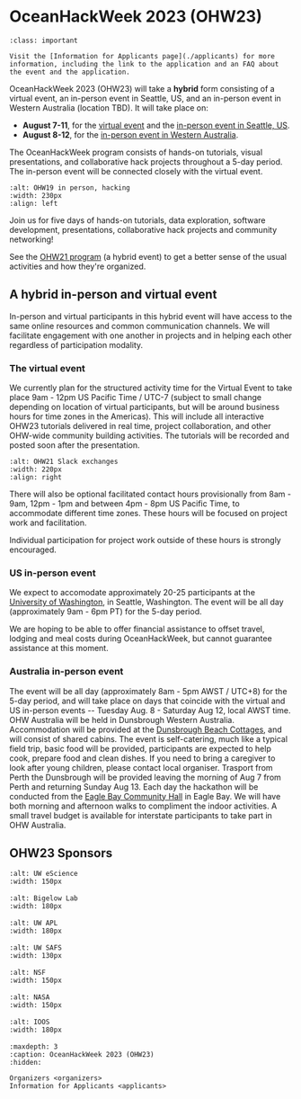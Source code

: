 # OceanHackWeek 2023 (OHW23)

```{admonition} Applications for OHW23 are now open!
:class: important

Visit the [Information for Applicants page](./applicants) for more information, including the link to the application and an FAQ about the event and the application.
```

OceanHackWeek 2023 (OHW23) will take a **hybrid** form consisting of a virtual event, an in-person event in Seattle, US, and an in-person event in Western Australia (location TBD). It will take place on:

- **August 7-11**, for the [virtual event](#the-virtual-event) and the [in-person event in Seattle, US](#us-in-person-event).
- **August 8-12**, for the [in-person event in Western Australia](#australia-in-person-event).

The OceanHackWeek program consists of hands-on tutorials, visual presentations, and collaborative hack projects throughout a 5-day period. The in-person event will be connected closely with the virtual event.

```{image} ../assets/images/ohw_hacking/ohw19-hacking.JPG
:alt: OHW19 in person, hacking
:width: 230px
:align: left
```

Join us for five days of hands-on tutorials, data exploration, software development, presentations, collaborative hack projects and community networking!

See the [OHW21 program](https://oceanhackweek.org/ohw-resources) (a hybrid event) to get a better sense of the usual activities and how they're organized.

<!---
:::{admonition} Join us at OceanHackWeek 2022!
:class: note

**Applicants have been notified and participants should expect further communications**
GVE tutorials will be delivered on [Zoom](https://bigelow.zoom.us/j/84201880574).
Find password on Slack channel #ohw22_general!

:::
 -->

## A hybrid in-person and virtual event

In-person and virtual participants in this hybrid event will have access to the same online resources and common communication channels. We will facilitate engagement with one another in projects and in helping each other regardless of participation modality.

### The virtual event
We currently plan for the structured activity time for the Virtual Event to take place 9am - 12pm US Pacific Time / UTC-7 (subject to small change depending on location of virtual participants, but will be around business hours for time zones in the Americas). This will include all interactive OHW23 tutorials delivered in real time, project collaboration, and other OHW-wide community building activities. The tutorials will be recorded and posted soon after the presentation.

```{image} ../assets/images/ohw_hacking/ohw21-slack.png
:alt: OHW21 Slack exchanges
:width: 220px
:align: right
```

There will also be optional facilitated contact hours provisionally from 8am - 9am, 12pm - 1pm and between 4pm - 8pm US Pacific Time, to accommodate different time zones. These hours will be focused on project work and facilitation.

Individual participation for project work outside of these hours is strongly encouraged.

### US in-person event
We expect to accomodate approximately 20-25 participants at the [University of Washington](http://www.washington.edu/), in Seattle, Washington. The event will be all day (approximately 9am - 6pm PT) for the 5-day period.

We are hoping to be able to offer financial assistance to offset travel, lodging and meal costs during OceanHackWeek, but cannot guarantee assistance at this moment.

### Australia in-person event
The event will be all day (approximately 8am - 5pm AWST / UTC+8) for the 5-day period, and will take place on days that coincide with the virtual and US in-person events -- Tuesday Aug. 8 - Saturday Aug 12, local AWST time. OHW Australia will be held in Dunsbrough Western Australia. Accommodation will be provided at the [Dunsbrough Beach Cottages](https://dunsboroughbeachcottages.com.au/), and will consist of shared cabins. The event is self-catering, much like a typical field trip, basic food will be provided, participants are expected to help cook, prepare food and clean dishes. If you need to bring a caregiver to look after young children, please contact local organiser. Trasport from Perth the Dunsbrough will be provided leaving the morning of Aug 7 from Perth and returning Sunday Aug 13. Each day the hackathon will be conducted from the [Eagle Bay Community Hall](https://www.ebcha.org.au/gallery/) in Eagle Bay. We will have both morning and afternoon walks to compliment the indoor activities. A small travel budget is available for interstate participants to take part in OHW Australia.  



## OHW23 Sponsors

<div class="row">
  <div class="col-4" style="margin-bottom: 1rem">

```{image} ../assets/images/eScience_square_logo.jpg
:alt: UW eScience
:width: 150px
```

  </div>
  <div class="col-4" style="margin-bottom: 1rem">

```{image} ../assets/images/BigelowLabs.png
:alt: Bigelow Lab
:width: 180px
```

  </div>
  <div class="col-4" style="margin-bottom: 1rem">

```{image} ../assets/images/apl_logo_blue.jpg
:alt: UW APL
:width: 180px
```

  </div>
</div>


<div class="row">
  <div class="col-4" style="margin-bottom: 1rem">

```{image} ../assets/images/logos/UW-SAFS.png
:alt: UW SAFS
:width: 130px
```

  </div>
  <div class="col-4" style="margin-bottom: 1rem">

```{image} ../assets/images/nsf.jpeg
:alt: NSF
:width: 150px
```

  </div>
  <div class="col-4" style="margin-bottom: 1rem">

```{image} ../assets/images/logos/nasa-logo.sm.png
:alt: NASA
:width: 150px
```

  </div>
</div>


<div class="row">
  <div class="col-4" style="margin-bottom: 1rem">

```{image} ../assets/images/ioos_logo.jpg
:alt: IOOS
:width: 180px
```

  </div>
</div>


```{toctree}
:maxdepth: 3
:caption: OceanHackWeek 2023 (OHW23)
:hidden:

Organizers <organizers>
Information for Applicants <applicants>
```
